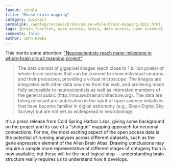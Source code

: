 ```yaml
---
layout: single 
title: "Mouse brain mapping" 
category: quickbit
permalink: /weblog/reviews/brain/mouse-whole-brain-mapping-2012.html
tags: [brain function, open access, brain, data access, open science] 
comments: false 
author: John Hawks 
---
```


This merits some attention: <a href="http://www.cshl.edu/Article-Mitra/neuroscientists-reach-major-milestone-in-whole-brain-circuit-mapping-project#.T8k77XcYMiE.gmail">"Neuroscientists reach major milestone in whole-brain circuit mapping project"</a>. 

<blockquote>The data consist of gigapixel images (each close to 1 billion pixels) of whole-brain sections that can be zoomed to show individual neurons and their processes, providing a virtual microscope. The images are integrated with other data sources from the web, and are being made fully accessible to neuroscientists as well as interested members of the general public (http://mouse.brainarchitecture.org). The data are being released pre-publication in the spirit of open science initiatives that have become familiar in digital astronomy (e.g., Sloan Digital Sky Survey) but are not yet as widespread in neurobiology. </blockquote>

It's a press release from Cold Spring Harbor Labs, giving some background on the project and its use of a "shotgun" mapping approach for neuronal connections. For me, the most exciting aspect of the open access data is the potential of running analyses across different datasets, such as the gene expression element of the Allen Brain Atlas. Drawing conclusions may require a sample more representative of different stages of ontogeny than is now available, but these will be the next logical step -- understanding brain structure really requires us to understand how it develops. 

